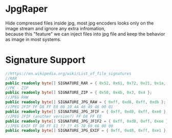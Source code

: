 # JpgRaper
Hide compressed files inside jpg, most jpg encoders looks only on the image stream and ignore any extra infromation,  
because this "feature" we can inject files into jpg file and keep the behavior as image in most systems.

# Signature Support
```csharp
//https://en.wikipedia.org/wiki/List_of_file_signatures
//RAR
public readonly byte[] SIGNATURE_RAR = { 0x52, 0x61, 0x72, 0x21, 0x1a, 0x07 };
//PK - ZIP
public readonly byte[] SIGNATURE_ZIP = { 0x50, 0x4b, 0x3, 0x4 };
//JPEG RAW
public readonly byte[] SIGNATURE_JPG_RAW = { 0xff, 0xd8, 0xff, 0xdb };
//JPEG JFIF FF D8 FF E0 00 10 4A 46 49 46 00 01
public readonly byte[] SIGNATURE_JPG_JFIF = { 0xff, 0xd8, 0xff, 0xe0 };
//JPEG JFIF (another version?) FF D8 FF EE
public readonly byte[] SIGNATURE_JPG_JFIF2 = { 0xff, 0xd8, 0xff, 0xee };
//JPEG EXIF FF D8 FF E1 ?? ?? 45 78 69 66 00 00
public readonly byte[] SIGNATURE_JPG_EXIF = { 0xff, 0xd8, 0xff, 0xe1 };
```
